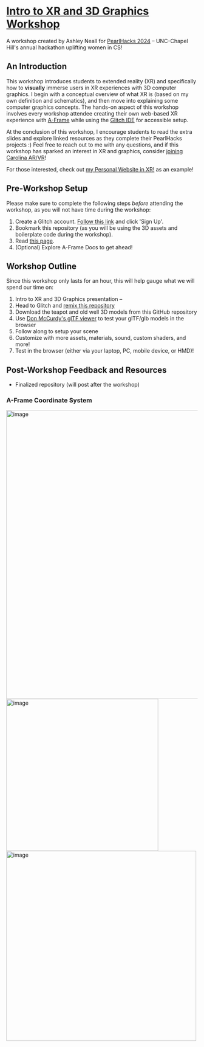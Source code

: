 # [Intro to XR and 3D Graphics Workshop](https://www.canva.com/design/DAF5aj7hjkQ/zH2YqO-NQ97gI3Pp0zZPaw/view?utm_content=DAF5aj7hjkQ&utm_campaign=designshare&utm_medium=link&utm_source=editor)
A workshop created by Ashley Neall for [PearlHacks 2024](https://pearlhacks.com/) – UNC-Chapel Hill's annual hackathon uplifting women in CS!

## An Introduction
This workshop introduces students to extended reality (XR) and specifically how to **visually** immerse users in XR experiences with 3D computer graphics. I begin with a conceptual overview of what XR is (based on my own definition and schematics), and then move into explaining some computer graphics concepts. The hands-on aspect of this workshop involves every workshop attendee creating their own web-based XR experience with [A-Frame](https://aframe.io/) while using the [Glitch IDE](https://glitch.com/) for accessible setup.

At the conclusion of this workshop, I encourage students to read the extra slides and explore linked resources as they complete their PearlHacks projects :) Feel free to reach out to me with any questions, and if this workshop has sparked an interest in XR and graphics, consider [joining Carolina AR/VR](https://linktr.ee/carvr)!

For those interested, check out [my Personal Website in XR!](https://ashleyinvr.glitch.me/) as an example!

## Pre-Workshop Setup
Please make sure to complete the following steps *before* attending the workshop, as you will not have time during the workshop:
1. Create a Glitch account. [Follow this link](https://glitch.com/) and click 'Sign Up'.
2. Bookmark this repository (as you will be using the 3D assets and boilerplate code during the workshop).
3. Read [this page](https://aframe.io/docs/1.5.0/introduction/).
4. (Optional) Explore A-Frame Docs to get ahead!

## Workshop Outline
Since this workshop only lasts for an hour, this will help gauge what we will spend our time on:
1. Intro to XR and 3D Graphics presentation – 
2. Head to Glitch and [remix this repository](https://glitch.com/~ph2024-xrand3d-graphics)
3. Download the teapot and old well 3D models from this GitHub repository
4. Use [Don McCurdy's glTF viewer](https://gltf-viewer.donmccurdy.com/) to test your glTF/glb models in the browser
5. Follow along to setup your scene
6. Customize with more assets, materials, sound, custom shaders, and more!
7. Test in the browser (either via your laptop, PC, mobile device, or HMD)!


## Post-Workshop Feedback and Resources
* Finalized repository (will post after the workshop)
### A-Frame Coordinate System
<img width="760" alt="image" src="https://github.com/aneall/IntroToXRand3DGraphics/assets/111532673/dd30d32c-2ff9-464e-8f32-4fecbb344f32">
<img width="400" alt="image" src="https://github.com/aneall/IntroToXRand3DGraphics/assets/111532673/4ee00795-1aab-4dc4-b7aa-a733dc6c6945">
<img width="500" alt="image" src="https://github.com/aneall/IntroToXRand3DGraphics/assets/111532673/7377b5f3-3245-45e9-a87e-7f43c83797b1">



